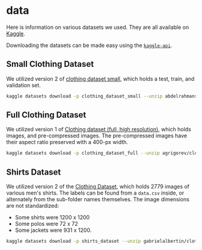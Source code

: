 # data

Here is information on various datasets we used.  They are all available on [Kaggle](https://www.kaggle.com/).

Downloading the datasets can be made easy using the [`kaggle-api`](https://github.com/Kaggle/kaggle-api).

## Small Clothing Dataset

We utilized version 2 of [clothing dataset small][1], which holds a test, train, and validation set.

```bash
kaggle datasets download -p clothing_dataset_small --unzip abdelrahmansoltan98/clothing-dataset-small
```

[1]: https://www.kaggle.com/datasets/abdelrahmansoltan98/clothing-dataset-small

## Full Clothing Dataset

We utilized version 1 of [Clothing dataset (full, high resolution)][2], which holds images, and pre-compressed images.  The pre-compressed images have their aspect ratio preserved with a 400-px width.

```bash
kaggle datasets download -p clothing_dataset_full --unzip agrigorev/clothing-dataset-full
```

[2]: https://www.kaggle.com/datasets/agrigorev/clothing-dataset-full

## Shirts Dataset

We utilized version 2 of the [Clothing Dataset][3], which holds 2779 images of various men's shirts.
The labels can be found from a `data.csv` inside, or alternately from the sub-folder names themselves.
The image dimensions are not standardized:
- Some shirts were 1200 x 1200
- Some polos were 72 x 72
- Some jackets were 931 x 1200.

```bash
kaggle datasets download -p shirts_dataset --unzip gabrielalbertin/clothing-dataset
```

[3]: https://www.kaggle.com/datasets/gabrielalbertin/clothing-dataset
